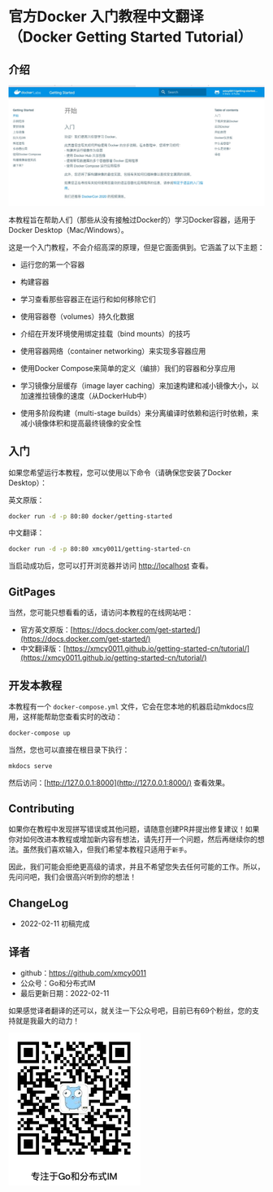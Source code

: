 # 官方Docker 入门教程中文翻译（Docker Getting Started Tutorial）

## 介绍

![preview](preview.jpg)

<!-- This tutorial has been written with the intent of helping folks get up and running
with containers and is designed to work with Docker Desktop. While not going too much 
into depth, it covers the following topics: -->
本教程旨在帮助人们（那些从没有接触过Docker的）学习Docker容器，适用于Docker Desktop（Mac/Windows）。

这是一个入门教程，不会介绍高深的原理，但是它面面俱到。它涵盖了以下主题：

<!-- - Running your first container -->
- 运行您的第一个容器
<!-- - Building containers -->
- 构建容器
<!-- - Learning what containers are running and removing them -->
- 学习查看那些容器正在运行和如何移除它们
<!-- - Using volumes to persist data -->
- 使用容器卷（volumes）持久化数据
<!-- - Using bind mounts to support development -->
- 介绍在开发环境使用绑定挂载（bind mounts）的技巧
<!-- - Using container networking to support multi-container applications -->
- 使用容器网络（container networking）来实现多容器应用
<!-- - Using Docker Compose to simplify the definition and sharing of applications -->
- 使用Docker Compose来简单的定义（编排）我们的容器和分享应用
<!-- - Using image layer caching to speed up builds and reduce push/pull size -->
- 学习镜像分层缓存（image layer caching）来加速构建和减小镜像大小，以加速推拉镜像的速度（从DockerHub中）
<!-- - Using multi-stage builds to separate build-time and runtime dependencies -->
- 使用多阶段构建（multi-stage builds）来分离编译时依赖和运行时依赖，来减小镜像体积和提高最终镜像的安全性

<!-- ## Getting Started -->
## 入门

<!-- If you wish to run the tutorial, you can use the following command after installing Docker Desktop: -->

如果您希望运行本教程，您可以使用以下命令（请确保您安装了Docker Desktop）：

英文原版：
```bash
docker run -d -p 80:80 docker/getting-started
```

中文翻译：
```bash
docker run -d -p 80:80 xmcy0011/getting-started-cn
```

<!-- Once it has started, you can open your browser to [http://localhost](http://localhost). -->
当启动成功后，您可以打开浏览器并访问 [http://localhost](http://localhost) 查看。

## GitPages

当然，您可能只想看看的话，请访问本教程的在线网站吧：
- 官方英文原版：[https://docs.docker.com/get-started/](https://docs.docker.com/get-started/)
- 中文翻译版：[https://xmcy0011.github.io/getting-started-cn/tutorial/](https://xmcy0011.github.io/getting-started-cn/tutorial/)

<!-- ## Development -->
## 开发本教程

<!-- This project has a `docker-compose.yml` file, which will start the mkdocs application on your
local machine and help you see changes instantly. -->
本教程有一个 `docker-compose.yml` 文件，它会在您本地的机器启动mkdocs应用，这样能帮助您查看实时的改动：

```bash
docker-compose up
```

当然，您也可以直接在根目录下执行：
```bash
mkdocs serve
```

然后访问：[http://127.0.0.1:8000](http://127.0.0.1:8000/) 查看效果。

## Contributing

<!-- If you find typos or other issues with the tutorial, feel free to create a PR and suggest fixes!

If you have ideas on how to make the tutorial better or new content, please open an issue first before working on your idea. While we love input, we want to keep the tutorial  scoped to newcomers.
As such, we may reject ideas for more advanced requests and don't want you to lose any work you might
have done. So, ask first and we'll gladly hear your thoughts! -->
如果你在教程中发现拼写错误或其他问题，请随意创建PR并提出修复建议！如果你对如何改进本教程或增加新内容有想法，请先打开一个问题，然后再继续你的想法。虽然我们喜欢输入，但我们希望本教程只适用于`新手`。

因此，我们可能会拒绝更高级的请求，并且不希望您失去任何可能的工作。所以，先问问吧，我们会很高兴听到你的想法！

## ChangeLog

- 2022-02-11 初稿完成

## 译者

- github：https://github.com/xmcy0011
- 公众号：Go和分布式IM
- 最后更新日期：2022-02-11

如果感觉译者翻译的还可以，就关注一下公众号吧，目前已有69个粉丝，您的支持就是我最大的动力！

![QRCode](qrcode.png)